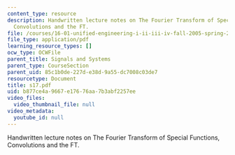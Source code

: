 ```yaml
---
content_type: resource
description: Handwritten lecture notes on The Fourier Transform of Special Functions,
  Convolutions and the FT.
file: /courses/16-01-unified-engineering-i-ii-iii-iv-fall-2005-spring-2006/b877ce4a9667e17676aa7b3abf2257ee_s17.pdf
file_type: application/pdf
learning_resource_types: []
ocw_type: OCWFile
parent_title: Signals and Systems
parent_type: CourseSection
parent_uid: 85c1b0de-227d-e38d-9a55-dc7008c03de7
resourcetype: Document
title: s17.pdf
uid: b877ce4a-9667-e176-76aa-7b3abf2257ee
video_files:
  video_thumbnail_file: null
video_metadata:
  youtube_id: null
---
```

Handwritten lecture notes on The Fourier Transform of Special Functions, Convolutions and the FT.

